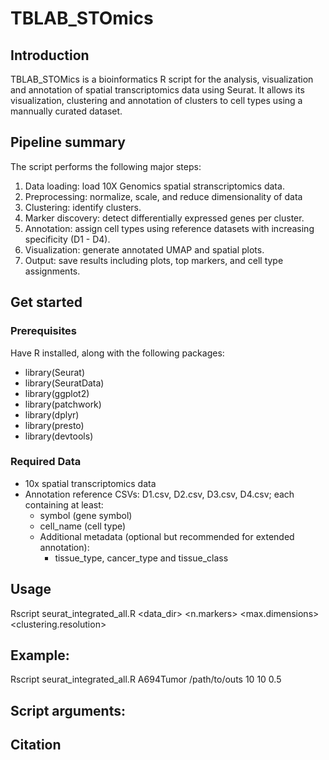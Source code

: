 # TBLAB_STOmics

## Introduction
TBLAB_STOMics is a bioinformatics R script for the analysis, visualization and annotation of spatial transcriptomics data using Seurat. It allows its visualization, clustering and annotation of clusters to cell types using a mannually curated dataset.

## Pipeline summary
The script performs the following major steps:
1. Data loading: load 10X Genomics spatial stranscriptomics data.
2. Preprocessing: normalize, scale, and reduce dimensionality of data
3. Clustering: identify clusters.
4. Marker discovery: detect differentially expressed genes per cluster.
5. Annotation: assign cell types using reference datasets with increasing specificity (D1 - D4).
6. Visualization: generate annotated UMAP and spatial plots.
7. Output: save results including plots, top markers, and cell type assignments.


## Get started
### Prerequisites
Have R installed, along with the following packages:
- library(Seurat)
- library(SeuratData)
- library(ggplot2)
- library(patchwork)
- library(dplyr)
- library(presto)
- library(devtools)


### Required Data
- 10x spatial transcriptomics data
- Annotation reference CSVs: D1.csv, D2.csv, D3.csv, D4.csv; each containing at least:
  - symbol (gene symbol)
  - cell_name (cell type)
  - Additional metadata (optional but recommended for extended annotation):
    - tissue_type, cancer_type and tissue_class


 ## Usage
 Rscript seurat_integrated_all.R <sample> <data_dir> <n.markers> <max.dimensions> <clustering.resolution>

 ## Example:
 Rscript seurat_integrated_all.R A694Tumor /path/to/outs 10 10 0.5

 ## Script arguments:


 ## Citation
 


    
